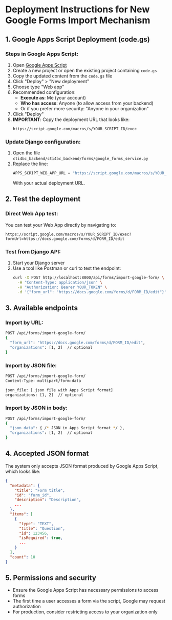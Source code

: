 # Deployment Instructions for New Google Forms Import Mechanism

## 1. Google Apps Script Deployment (code.gs)

### Steps in Google Apps Script:

1. Open [Google Apps Script](https://script.google.com/)
2. Create a new project or open the existing project containing `code.gs`
3. Copy the updated content from the `code.gs` file
4. Click "Deploy" > "New deployment"
5. Choose type "Web app"
6. Recommended configuration:
   - **Execute as**: Me (your account)
   - **Who has access**: Anyone (to allow access from your backend)
   - Or if you prefer more security: "Anyone in your organization"
7. Click "Deploy"
8. **IMPORTANT**: Copy the deployment URL that looks like:
   ```
   https://script.google.com/macros/s/YOUR_SCRIPT_ID/exec
   ```

### Update Django configuration:

1. Open the file `cti4bc_backend/cti4bc_backend/forms/google_forms_service.py`
2. Replace the line:
   ```python
   APPS_SCRIPT_WEB_APP_URL = "https://script.google.com/macros/s/YOUR_SCRIPT_ID/exec"
   ```
   With your actual deployment URL.

## 2. Test the deployment

### Direct Web App test:
You can test your Web App directly by navigating to:
```
https://script.google.com/macros/s/YOUR_SCRIPT_ID/exec?formUrl=https://docs.google.com/forms/d/FORM_ID/edit
```

### Test from Django API:
1. Start your Django server
2. Use a tool like Postman or curl to test the endpoint:
   ```bash
   curl -X POST http://localhost:8000/api/forms/import-google-form/ \
     -H "Content-Type: application/json" \
     -H "Authorization: Bearer YOUR_TOKEN" \
     -d '{"form_url": "https://docs.google.com/forms/d/FORM_ID/edit"}'
   ```

## 3. Available endpoints

### Import by URL:
```bash
POST /api/forms/import-google-form/
{
  "form_url": "https://docs.google.com/forms/d/FORM_ID/edit",
  "organizations": [1, 2]  // optional
}
```

### Import by JSON file:
```bash
POST /api/forms/import-google-form/
Content-Type: multipart/form-data

json_file: [.json file with Apps Script format]
organizations: [1, 2]  // optional
```

### Import by JSON in body:
```bash
POST /api/forms/import-google-form/
{
  "json_data": { /* JSON in Apps Script format */ },
  "organizations": [1, 2]  // optional
}
```

## 4. Accepted JSON format

The system only accepts JSON format produced by Google Apps Script, which looks like:
```json
{
  "metadata": {
    "title": "Form title",
    "id": "form_id",
    "description": "Description",
    ...
  },
  "items": [
    {
      "type": "TEXT",
      "title": "Question",
      "id": 123456,
      "isRequired": true,
      ...
    }
  ],
  "count": 10
}
```

## 5. Permissions and security

- Ensure the Google Apps Script has necessary permissions to access forms
- The first time a user accesses a form via the script, Google may request authorization
- For production, consider restricting access to your organization only


